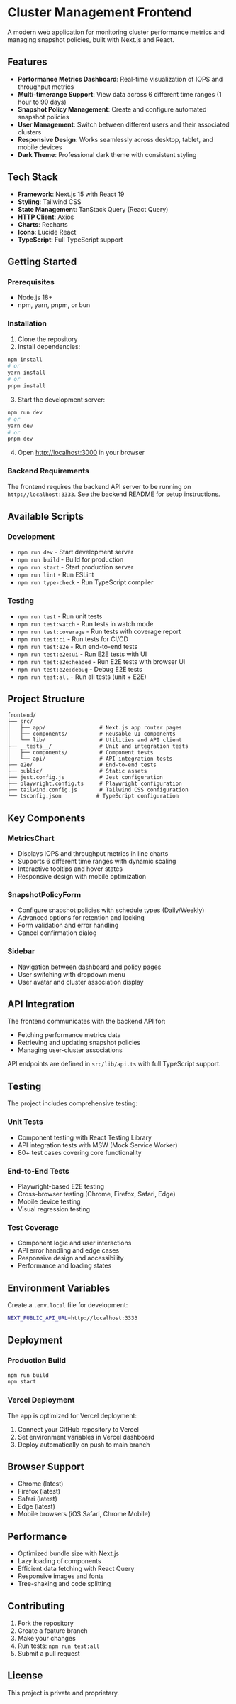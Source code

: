 # Cluster Management Frontend

A modern web application for monitoring cluster performance metrics and managing snapshot policies, built with Next.js and React.

## Features

- **Performance Metrics Dashboard**: Real-time visualization of IOPS and throughput metrics
- **Multi-timerange Support**: View data across 6 different time ranges (1 hour to 90 days)  
- **Snapshot Policy Management**: Create and configure automated snapshot policies
- **User Management**: Switch between different users and their associated clusters
- **Responsive Design**: Works seamlessly across desktop, tablet, and mobile devices
- **Dark Theme**: Professional dark theme with consistent styling

## Tech Stack

- **Framework**: Next.js 15 with React 19
- **Styling**: Tailwind CSS
- **State Management**: TanStack Query (React Query)
- **HTTP Client**: Axios
- **Charts**: Recharts
- **Icons**: Lucide React
- **TypeScript**: Full TypeScript support

## Getting Started

### Prerequisites

- Node.js 18+ 
- npm, yarn, pnpm, or bun

### Installation

1. Clone the repository
2. Install dependencies:

```bash
npm install
# or
yarn install
# or 
pnpm install
```

3. Start the development server:

```bash
npm run dev
# or
yarn dev
# or
pnpm dev
```

4. Open [http://localhost:3000](http://localhost:3000) in your browser

### Backend Requirements

The frontend requires the backend API server to be running on `http://localhost:3333`. See the backend README for setup instructions.

## Available Scripts

### Development
- `npm run dev` - Start development server
- `npm run build` - Build for production
- `npm run start` - Start production server
- `npm run lint` - Run ESLint
- `npm run type-check` - Run TypeScript compiler

### Testing
- `npm run test` - Run unit tests
- `npm run test:watch` - Run tests in watch mode
- `npm run test:coverage` - Run tests with coverage report
- `npm run test:ci` - Run tests for CI/CD
- `npm run test:e2e` - Run end-to-end tests
- `npm run test:e2e:ui` - Run E2E tests with UI
- `npm run test:e2e:headed` - Run E2E tests with browser UI
- `npm run test:e2e:debug` - Debug E2E tests
- `npm run test:all` - Run all tests (unit + E2E)

## Project Structure

```
frontend/
├── src/
│   ├── app/                 # Next.js app router pages
│   ├── components/          # Reusable UI components
│   └── lib/                 # Utilities and API client
├── __tests__/               # Unit and integration tests
│   ├── components/          # Component tests
│   └── api/                 # API integration tests
├── e2e/                     # End-to-end tests
├── public/                  # Static assets
├── jest.config.js           # Jest configuration
├── playwright.config.ts     # Playwright configuration
├── tailwind.config.js       # Tailwind CSS configuration
└── tsconfig.json           # TypeScript configuration
```

## Key Components

### MetricsChart
- Displays IOPS and throughput metrics in line charts
- Supports 6 different time ranges with dynamic scaling
- Interactive tooltips and hover states
- Responsive design with mobile optimization

### SnapshotPolicyForm
- Configure snapshot policies with schedule types (Daily/Weekly)
- Advanced options for retention and locking
- Form validation and error handling
- Cancel confirmation dialog

### Sidebar
- Navigation between dashboard and policy pages
- User switching with dropdown menu
- User avatar and cluster association display

## API Integration

The frontend communicates with the backend API for:
- Fetching performance metrics data
- Retrieving and updating snapshot policies
- Managing user-cluster associations

API endpoints are defined in `src/lib/api.ts` with full TypeScript support.

## Testing

The project includes comprehensive testing:

### Unit Tests
- Component testing with React Testing Library
- API integration tests with MSW (Mock Service Worker)
- 80+ test cases covering core functionality

### End-to-End Tests
- Playwright-based E2E testing
- Cross-browser testing (Chrome, Firefox, Safari, Edge)
- Mobile device testing
- Visual regression testing

### Test Coverage
- Component logic and user interactions
- API error handling and edge cases
- Responsive design and accessibility
- Performance and loading states

## Environment Variables

Create a `.env.local` file for development:

```bash
NEXT_PUBLIC_API_URL=http://localhost:3333
```

## Deployment

### Production Build

```bash
npm run build
npm start
```

### Vercel Deployment

The app is optimized for Vercel deployment:

1. Connect your GitHub repository to Vercel
2. Set environment variables in Vercel dashboard
3. Deploy automatically on push to main branch

## Browser Support

- Chrome (latest)
- Firefox (latest)
- Safari (latest)
- Edge (latest)
- Mobile browsers (iOS Safari, Chrome Mobile)

## Performance

- Optimized bundle size with Next.js
- Lazy loading of components
- Efficient data fetching with React Query
- Responsive images and fonts
- Tree-shaking and code splitting

## Contributing

1. Fork the repository
2. Create a feature branch
3. Make your changes
4. Run tests: `npm run test:all`
5. Submit a pull request

## License

This project is private and proprietary.
